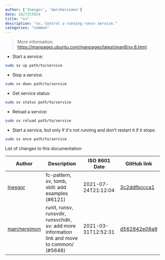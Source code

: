 ```yaml
---
author: ['Inesgor', 'marchersimon']
date: 1627153924
title: "sv"
description: "sv, Control a running runsv service."
categories: "common"
---
```

> More information: <https://manpages.ubuntu.com/manpages/latest/man8/sv.8.html>.

- Start a service:

```bash
sudo sv up path/to/service
```

- Stop a service:

```bash
sudo sv down path/to/service
```

- Get service status:

```bash
sudo sv status path/to/service
```

- Reload a service:

```bash
sudo sv reload path/to/service
```

- Start a service, but only if it's not running and don't restart it if it stops:

```bash
sudo sv once path/to/service
```
List of changes to this documentation


Author | Description | ISO 8601 Date | GitHub link
------|-----|-----|-----
[Inesgor](mailto:81314876+Inesgor@users.noreply.github.com) | fc-pattern, sv, tomb, xkill: add examples (#6121) | 2021-07-24T21:12:04 | [3c2ddfbccca1](https://github.com/tldr-pages/tldr/commit/3c2ddfbccca1824d61550b57338503dd5572ccaa)
[marchersimon](mailto:50295997+marchersimon@users.noreply.github.com) | runit, runsv, runsvdir, runsvchdir, sv: add more information link and move to common/ (#5648) | 2021-03-31T12:52:31 | [d562842e08a9](https://github.com/tldr-pages/tldr/commit/d562842e08a9fb8d1c71eb165394132acd5d9b3f)

